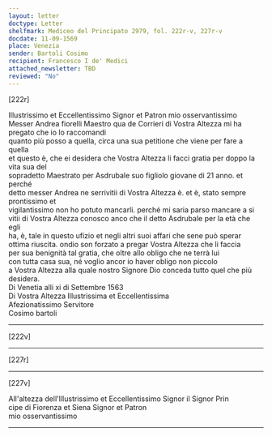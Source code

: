 ```yaml
---
layout: letter
doctype: Letter
shelfmark: Mediceo del Principato 2979, fol. 222r-v, 227r-v
docdate: 11-09-1569
place: Venezia
sender: Bartoli Cosimo
recipient: Francesco I de' Medici
attached_newsletter: TBD
reviewed: "No"
---
```


[222r]  
  
  
Illustrissimo et Eccellentissimo Signor et Patron mio osservantissimo  
Messer Andrea fiorelli Maestro qua de Corrieri di Vostra Altezza mi ha pregato che io lo raccomandi  
quanto più posso a quella, circa una sua petitione che viene per fare a quella  
et questo è, che ei desidera che Vostra Altezza li facci gratia per doppo la vita sua del  
sopradetto Maestrato per Asdrubale suo figliolo giovane di 21 anno. et perché  
detto messer Andrea ne serrivitii di Vostra Altezza è. et è, stato sempre prontissimo et  
vigilantissimo non ho potuto mancarli. perché mi saria parso mancare a si  
vitii di Vostra Altezza conosco anco che il detto Asdrubale per la età che egli  
ha, è, tale in questo ufizio et negli altri suoi affari che sene può sperar  
ottima riuscita. ondio son forzato a pregar Vostra Altezza che li faccia  
per sua benignità tal gratia, che oltre allo obligo che ne terrà lui  
con tutta casa sua, né voglio ancor io haver obligo non piccolo  
a Vostra Altezza alla quale nostro Signore Dio conceda tutto quel che più desidera.  
Di Venetia alli xi di Settembre 1563  
Di Vostra Altezza Illustrissima et Eccellentissima  
Afezionatissimo Servitore  
Cosimo bartoli  
  
---  

[222v]  
  
  
  
---  

[227r]  
  
  
  
---  

[227v]  
  
  
All'altezza dell'Illustrissimo et Eccellentissimo Signor il Signor Prin  
cipe di Fiorenza et Siena Signor et Patron  
mio osservantissimo  
  
---  

